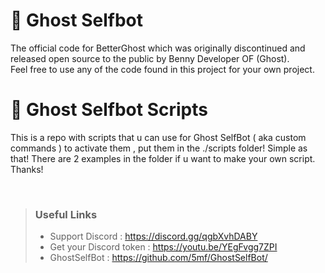 # 👻 Ghost Selfbot

The official code for BetterGhost which was originally discontinued and released open source to the public by Benny Developer OF (Ghost).  
Feel free to use any of the code found in this project for your own project.

# 👻 Ghost Selfbot Scripts

This is a repo with scripts that u can use for Ghost SelfBot ( aka custom commands ) to activate them , put them in the ./scripts folder!
Simple as that! There are 2 examples in the folder if u want to make your own script. Thanks!
   
<br />
  

  
> ### Useful Links  
> - Support Discord : https://discord.gg/qgbXvhDABY
> - Get your Discord token : https://youtu.be/YEgFvgg7ZPI  
> - GhostSelfBot : https://github.com/5mf/GhostSelfBot/

